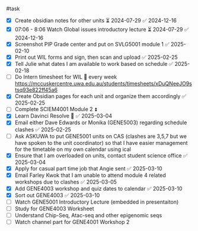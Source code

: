 #task
- [x] Create obsidian notes for other units ⏳ 2024-07-29 ✅ 2024-12-16
- [x] 07:06 - 8:06 Watch Global issues introductory lecture ⏳ 2024-07-29 ✅ 2024-12-16
- [x] Screenshot PIP Grade center and put on SVLG5001 module 1 ✅ 2025-02-10
- [x] Print out WIL forms and sign, then scan and upload ✅ 2025-02-25
- [x] Tell Julie what dates I am available to work based on schedule ✅ 2025-02-18
- [ ] Do Intern timesheet for WIL 🔁 every week https://mccuskercentre.uwa.edu.au/students/timesheets/xDuQNeeJO9stsq93e822ff45a6
- [x] Create Obsidian pages for each unit and organize them accordingly ✅ 2025-02-25
- [ ] Complete SCIEM4001 Module 2 ⏫ 
- [x] Learn Davinci Resolve 🔽 ✅ 2025-03-04
- [x] Email either Dave Edwards or Monika (GENE5003) regarding schedule clashes ✅ 2025-02-25
- [ ] Ask ASKUWA to put GENE5001 units on CAS (clashes are 3,5,7 but we have spoken to the unit coordinator) so that I have easier management for the timetable on my own calendar using ical
- [x] Ensure that I am overloaded on units, contact student science office ✅ 2025-03-04
- [x] Apply for casual part time job that Angie sent ✅ 2025-03-10
- [x] Email Farley Kwok that I am unable to attend module 4 related workshops due to clashes ✅ 2025-03-05
- [x] Add GENE4003 workshop and quiz dates to calendar ✅ 2025-03-10
- [x] Sort out GENE4003 ✅ 2025-03-10
- [ ] Watch GENE5001 Introductory Lecture (embedded in presentaiton)
- [ ] Study for GENE4003 Worksheet
- [ ] Understand Chip-Seq, Atac-seq and other epigenomic seqs
- [ ] Watch channel part for GENE4001 Workshop 2
